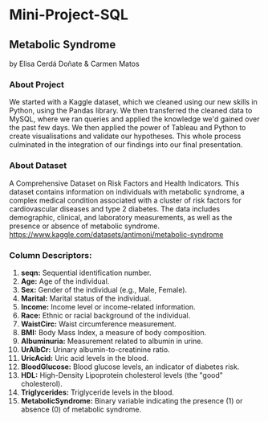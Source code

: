 # Mini-Project-SQL ###

## Metabolic Syndrome ##
by Elisa Cerdá Doñate & Carmen Matos


### About Project
We started with a Kaggle dataset, which we cleaned using our new skills in Python, using the Pandas library. 
We then transferred the cleaned data to MySQL, where we ran queries and applied the knowledge we'd gained over the past few days. 
We then applied the power of Tableau and Python to create visualisations and validate our hypotheses. 
This whole process culminated in the integration of our findings into our final presentation.


### About Dataset
A Comprehensive Dataset on Risk Factors and Health Indicators. This dataset contains information on individuals with metabolic syndrome, a complex medical condition associated with a cluster of risk factors for cardiovascular diseases and type 2 diabetes. The data includes demographic, clinical, and laboratory measurements, as well as the presence or absence of metabolic syndrome.
https://www.kaggle.com/datasets/antimoni/metabolic-syndrome


### Column Descriptors:


1. **seqn:** Sequential identification number.
2. **Age:** Age of the individual.
3. **Sex:** Gender of the individual (e.g., Male, Female).
4. **Marital:** Marital status of the individual.
5. **Income:** Income level or income-related information.
6. **Race:** Ethnic or racial background of the individual.
7. **WaistCirc:** Waist circumference measurement.
8. **BMI:** Body Mass Index, a measure of body composition.
9. **Albuminuria:** Measurement related to albumin in urine.
10. **UrAlbCr:** Urinary albumin-to-creatinine ratio.
11. **UricAcid:** Uric acid levels in the blood.
12. **BloodGlucose:** Blood glucose levels, an indicator of diabetes risk.
13. **HDL:** High-Density Lipoprotein cholesterol levels (the "good" cholesterol).
14. **Triglycerides:** Triglyceride levels in the blood.
15. **MetabolicSyndrome:** Binary variable indicating the presence (1) or absence (0) of metabolic syndrome.
